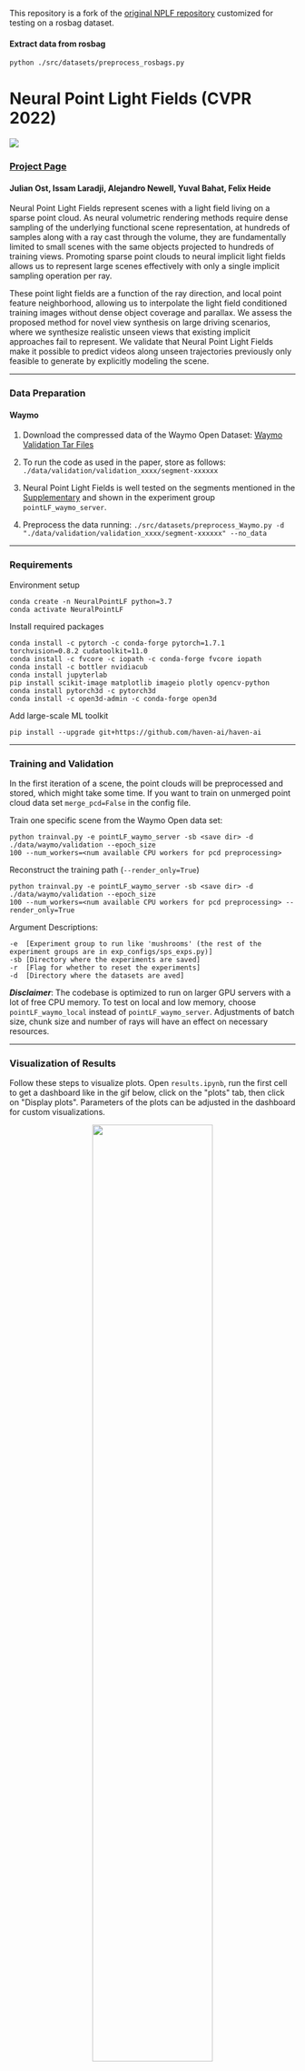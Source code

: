 This repository is a fork of the [original NPLF repository](https://github.com/princeton-computational-imaging/neural-point-light-fields.git) customized for testing on a rosbag dataset.
#### Extract data from rosbag
```
python ./src/datasets/preprocess_rosbags.py
```


# Neural Point Light Fields (CVPR 2022)

<img src="https://light.princeton.edu/wp-content/uploads/2022/03/overview_pointLF-e1651199652729.png">

### [Project Page](https://light.princeton.edu/publication/neural-point-light-fields) 
#### Julian Ost, Issam Laradji, Alejandro Newell, Yuval Bahat, Felix Heide


Neural Point Light Fields represent scenes with a light field living on a sparse point cloud. As neural volumetric 
rendering methods require dense sampling of the underlying functional scene representation, at hundreds of samples 
along with a ray cast through the volume, they are fundamentally limited to small scenes with the same objects 
projected to hundreds of training views. Promoting sparse point clouds to neural implicit light fields allows us to 
represent large scenes effectively with only a single implicit sampling operation per ray.

These point light fields are a function of the ray direction, and local point feature neighborhood, allowing us to 
interpolate the light field conditioned training images without dense object coverage and parallax. We assess the 
proposed method for novel view synthesis on large driving scenarios, where we synthesize realistic unseen views that 
existing implicit approaches fail to represent. We validate that Neural Point Light Fields make it possible to predict 
videos along unseen trajectories previously only feasible to generate by explicitly modeling the scene.

---

### Data Preparation
#### Waymo

1. Download the compressed data of the Waymo Open Dataset:
[Waymo Validation Tar Files](https://console.cloud.google.com/storage/browser/waymo_open_dataset_v_1_3_1/validation?pageState=(%22StorageObjectListTable%22:(%22f%22:%22%255B%255D%22))&prefix=&forceOnObjectsSortingFiltering=false)

2. To run the code as used in the paper, store as follows: `./data/validation/validation_xxxx/segment-xxxxxx`
   
3. Neural Point Light Fields is well tested on the segments mentioned in the [Supplementary](https://light.princeton.edu/wp-content/uploads/2022/04/NeuralPointLightFields-Supplementary.pdf) and shown in the experiment group `pointLF_waymo_server`.


4. Preprocess the data running: `./src/datasets/preprocess_Waymo.py -d "./data/validation/validation_xxxx/segment-xxxxxx" --no_data`

---

### Requirements

Environment setup
```
conda create -n NeuralPointLF python=3.7
conda activate NeuralPointLF
```
Install required packages
```
conda install -c pytorch -c conda-forge pytorch=1.7.1 torchvision=0.8.2 cudatoolkit=11.0
conda install -c fvcore -c iopath -c conda-forge fvcore iopath
conda install -c bottler nvidiacub
conda install jupyterlab
pip install scikit-image matplotlib imageio plotly opencv-python
conda install pytorch3d -c pytorch3d
conda install -c open3d-admin -c conda-forge open3d
```
Add large-scale ML toolkit
```
pip install --upgrade git+https://github.com/haven-ai/haven-ai
```

---
### Training and Validation
In the first iteration of a scene, the point clouds will be preprocessed and stored, which might take some time. 
If you want to train on unmerged point cloud data set `merge_pcd=False` in the config file. 

Train one specific scene from the Waymo Open data set:
```
python trainval.py -e pointLF_waymo_server -sb <save dir> -d ./data/waymo/validation --epoch_size
100 --num_workers=<num available CPU workers for pcd preprocessing>
```

Reconstruct the training path (`--render_only=True`)
```
python trainval.py -e pointLF_waymo_server -sb <save dir> -d ./data/waymo/validation --epoch_size
100 --num_workers=<num available CPU workers for pcd preprocessing> --render_only=True
```

Argument Descriptions:
```
-e  [Experiment group to run like 'mushrooms' (the rest of the experiment groups are in exp_configs/sps_exps.py)] 
-sb [Directory where the experiments are saved]
-r  [Flag for whether to reset the experiments]
-d  [Directory where the datasets are aved]
```

**_Disclaimer_**: The codebase is optimized to run on larger GPU servers with a lot of free CPU memory. 
To test on local and low memory, choose `pointLF_waymo_local` instead of `pointLF_waymo_server`. 
Adjustments of batch size, chunk size and number of rays will have an effect on necessary resources.

---
### Visualization of Results

Follow these steps to visualize plots. Open `results.ipynb`, run the first cell to get a dashboard like in the gif below, click on the "plots" tab, then click on "Display plots". Parameters of the plots can be adjusted in the dashboard for custom visualizations.

<p align="center" width="100%">
<img width="65%" src="scripts/vis.gif">
</p>

---
#### Citation
```
@InProceedings{ost2022pointlightfields,
    title   = {Neural Point Light Fields},
    author  = {Ost, Julian and Laradji, Issam and Newell, Alejandro and Bahat, Yuval and Heide, Felix},
    journal = {Proceedings of the IEEE/CVF Conference on Computer Vision and Pattern Recognition (CVPR)},
    year    = {2022}
}
```


